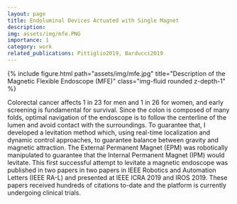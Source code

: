 ```yaml
---
layout: page
title: Endoluminal Devices Actuated with Single Magnet
description:
img: assets/img/mfe.PNG
importance: 1
category: work
related_publications: Pittiglio2019, Barducci2019
---
```

<div class="row">
    <div class="col-sm mt-3 mt-md-0">
        {% include figure.html path="assets/img/mfe.jpg" title="Description of the Magnetic Flexible Endoscope (MFE)" class="img-fluid rounded z-depth-1" %}
    </div>
</div>
<!-- <div class="caption">
    This image can also have a caption. It's like magic.
</div> -->

Colorectal cancer affects 1 in 23 for men and 1 in 26 for women, and early screening is fundamental for survival.
Since the colon is composed of many folds, optimal navigation of the endoscope is to follow the centerline of the lumen and avoid contact with the surroundings. To guarantee that, I developed a levitation method which, using real-time localization and dynamic control approaches, to guarantee balance between gravity and magnetic attraction. The External Permanent Magnet (EPM) was robotically manipulated to guarantee that the Internal Permanent Magnet (IPM) would levitate. This first successful attempt to levitate a magnetic endoscope was published in two papers in two papers in IEEE Robotics and Automation Letters (IEEE RA-L) and presented at IEEE ICRA 2019 and IROS 2019. These papers received hundreds of citations to-date and the platform is currently undergoing clinical trials.

